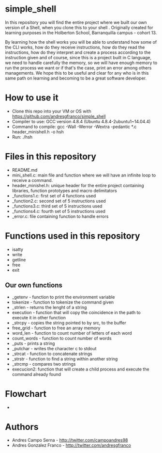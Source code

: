 # simple_shell
In this repository you will find the entire project where we built our own version of a Shell, when you clone this to your shell . Originally created for learning purposes in the Holberton School, Barranquilla campus - cohort 13.

By learning how the shell works you will be able to understand how some of the CLI works, how do they receive instructions, how do they read the instructions, how do they interpret and create a process according to the instruction given and of course, since this is a project built in C language, we need to handle carefully the memory, so we will have enough memory to run the process we want or if that's the case, print an error among others managements. We hope this to be useful and clear for any who is in this same path on learning and becoming to be a great software developer.

# How to use it
- Clone this repo into your VM or OS with https://github.com/andresgfranco/simple_shell
- Compiler to use: GCC version 4.8.4 (Ubuntu 4.8.4-2ubuntu1~14.04.4)
- Command to compile: gcc -Wall -Werror -Wextra -pedantic *.c header_minishell.h -o hsh
- Run: ./hsh

# Files in this repository
- README.md
- mini_shell.c: main file and function where we will have an infinite loop to receive a command.
- header_minishel.h: unique header for the entire project containing libraries, function prototypes and macro delimitators
- _functions1.c: first set of 4 functions used
- _function2.c: second set of 5 instructions used
- _functions3.c: third set of 5 instructions used
- _functions4.c: fourth set of 5 instructions used
- _error.c: file containing function to handle errors
# Functions used in this repository
- isatty
- write
- getline
- free
- exit
## Our own functions
- _getenv - function to print the environment variable
- tokenize - function to tokenize the command given
- _strlen - returns the lenght of a string
- execution - function that will copy the coincidence in the path to execute it in other function
- _strcpy - copies the string pointed to by src, to the buffer
- free_grid - function to free an array memory
- word_len - function to count number of letters of each word
- count_words - function to count number of words
- _puts - prints a string
- _putchar - writes the character c to stdout
- _strcat - function to concatenate strings
- _strstr - function to find a string within another string
- _strcmp - compares two strings
- execucion2: function that will create a child process and execute the command already found

# Flowchart
- 
# Authors
- Andres Campo Serna - http://twitter.com/campoandres98
- Andres Gonzalez Franco - http://twitter.com/andresgfranco

